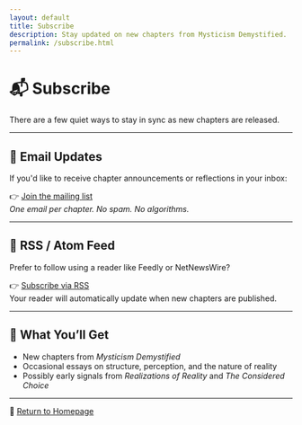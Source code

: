 ```yaml
---
layout: default
title: Subscribe
description: Stay updated on new chapters from Mysticism Demystified.
permalink: /subscribe.html
---
```


# 📬 Subscribe

There are a few quiet ways to stay in sync as new chapters are released.

---

## 📨 Email Updates

If you'd like to receive chapter announcements or reflections in your inbox:

👉 [Join the mailing list](https://buttondown.com/maramcc)  
*One email per chapter. No spam. No algorithms.*

---

## 📡 RSS / Atom Feed

Prefer to follow using a reader like Feedly or NetNewsWire?

👉 [Subscribe via RSS](/feed.xml)  
Your reader will automatically update when new chapters are published.

---

## 🧭 What You’ll Get

- New chapters from *Mysticism Demystified*
- Occasional essays on structure, perception, and the nature of reality
- Possibly early signals from *Realizations of Reality* and *The Considered Choice*

---

🔗 [Return to Homepage](/index.html)

